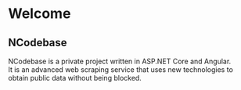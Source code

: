 # Welcome
  
  
## NCodebase
NCodebase is a private project written in ASP.NET Core and Angular.  
It is an advanced web scraping service that uses new technologies to obtain public data without being blocked.

